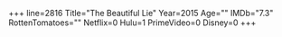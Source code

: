 +++
line=2816
Title="The Beautiful Lie"
Year=2015
Age=""
IMDb="7.3"
RottenTomatoes=""
Netflix=0
Hulu=1
PrimeVideo=0
Disney=0
+++

